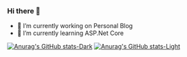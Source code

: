 ### Hi there 🦅
- 🔭 I’m currently working on Personal Blog
- 🌱 I’m currently learning ASP.Net Core
<!--
**AkinCengiz/AkinCengiz** is a ✨ _special_ ✨ repository because its `README.md` (this file) appears on your GitHub profile.

Here are some ideas to get you started:


- 👯 I’m looking to collaborate on ...
- 🤔 I’m looking for help with ...
- 💬 Ask me about ...
- 📫 How to reach me: ...
- 😄 Pronouns: ...
- ⚡ Fun fact: ...
-->
[![Anurag's GitHub stats-Dark](https://github-readme-stats.vercel.app/api?username=AkinCengiz&show_icons=true&theme=dark#gh-dark-mode-only)](https://github.com/AkinCengiz/github-readme-stats#gh-dark-mode-only)
[![Anurag's GitHub stats-Light](https://github-readme-stats.vercel.app/api?username=AkinCengiz&show_icons=true&theme=default#gh-light-mode-only)](https://github.com/AkinCengiz/github-readme-stats#gh-light-mode-only)
